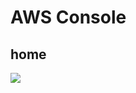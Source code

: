# AWS Console

## home
[<img src="https://i.imgur.com/e9EpPg1.png">](https://i.imgur.com/e9EpPg1.png)
